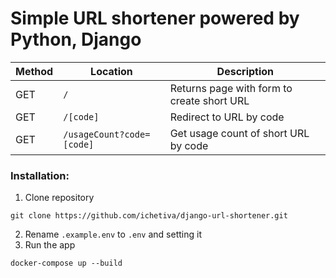 # Simple URL shortener powered by Python, Django

| Method | Location                  | Description                                |
| ------ | ------------------------- | ------------------------------------------ |
| GET    | `/`                       | Returns page with form to create short URL |
| GET    | `/[code]`                 | Redirect to URL by code                    |
| GET    | `/usageCount?code=[code]` | Get usage count of short URL by code       |

### Installation:

1. Clone repository

```shell
git clone https://github.com/ichetiva/django-url-shortener.git
```

2. Rename `.example.env` to `.env` and setting it
3. Run the app

```shell
docker-compose up --build
```
